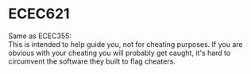 # ECEC621

Same as ECEC355:   
This is intended to help guide you, not for cheating purposes.
If you are obvious with your cheating you will probably get caught, it's hard to circumvent the software they built to flag cheaters.
